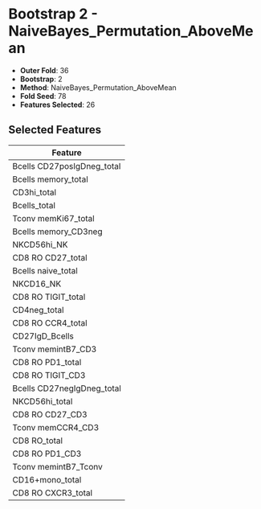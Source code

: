 # Bootstrap 2 - NaiveBayes_Permutation_AboveMean

- **Outer Fold**: 36
- **Bootstrap**: 2
- **Method**: NaiveBayes_Permutation_AboveMean
- **Fold Seed**: 78
- **Features Selected**: 26

## Selected Features

| Feature |
|---------|
| Bcells CD27posIgDneg_total |
| Bcells memory_total |
| CD3hi_total |
| Bcells_total |
| Tconv memKi67_total |
| Bcells memory_CD3neg |
| NKCD56hi_NK |
| CD8 RO CD27_total |
| Bcells naive_total |
| NKCD16_NK |
| CD8 RO TIGIT_total |
| CD4neg_total |
| CD8 RO CCR4_total |
| CD27IgD_Bcells |
| Tconv memintB7_CD3 |
| CD8 RO PD1_total |
| CD8 RO TIGIT_CD3 |
| Bcells CD27negIgDneg_total |
| NKCD56hi_total |
| CD8 RO CD27_CD3 |
| Tconv memCCR4_CD3 |
| CD8 RO_total |
| CD8 RO PD1_CD3 |
| Tconv memintB7_Tconv |
| CD16+mono_total |
| CD8 RO CXCR3_total |
